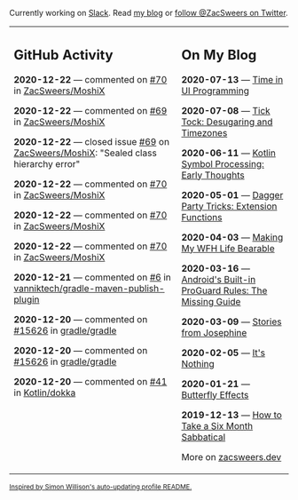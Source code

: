 Currently working on [Slack](https://slack.com/). Read [my blog](https://zacsweers.dev/) or [follow @ZacSweers on Twitter](https://twitter.com/ZacSweers).

<table><tr><td valign="top" width="60%">

## GitHub Activity
<!-- githubActivity starts -->
**2020-12-22** — commented on [#70](https://github.com/ZacSweers/MoshiX/issues/70#issuecomment-749730097) in [ZacSweers/MoshiX](https://api.github.com/repos/ZacSweers/MoshiX)

**2020-12-22** — commented on [#69](https://github.com/ZacSweers/MoshiX/issues/69#issuecomment-749729136) in [ZacSweers/MoshiX](https://api.github.com/repos/ZacSweers/MoshiX)

**2020-12-22** — closed issue [#69](https://api.github.com/repos/ZacSweers/MoshiX/issues/69) on [ZacSweers/MoshiX](https://api.github.com/repos/ZacSweers/MoshiX): "Sealed class hierarchy error"

**2020-12-22** — commented on [#70](https://github.com/ZacSweers/MoshiX/issues/70#issuecomment-749727746) in [ZacSweers/MoshiX](https://api.github.com/repos/ZacSweers/MoshiX)

**2020-12-22** — commented on [#70](https://github.com/ZacSweers/MoshiX/issues/70#issuecomment-749726062) in [ZacSweers/MoshiX](https://api.github.com/repos/ZacSweers/MoshiX)

**2020-12-22** — commented on [#70](https://github.com/ZacSweers/MoshiX/issues/70#issuecomment-749723902) in [ZacSweers/MoshiX](https://api.github.com/repos/ZacSweers/MoshiX)

**2020-12-21** — commented on [#6](https://github.com/vanniktech/gradle-maven-publish-plugin/issues/6#issuecomment-749212047) in [vanniktech/gradle-maven-publish-plugin](https://api.github.com/repos/vanniktech/gradle-maven-publish-plugin)

**2020-12-20** — commented on [#15626](https://github.com/gradle/gradle/issues/15626#issuecomment-748710302) in [gradle/gradle](https://api.github.com/repos/gradle/gradle)

**2020-12-20** — commented on [#15626](https://github.com/gradle/gradle/issues/15626#issuecomment-748710082) in [gradle/gradle](https://api.github.com/repos/gradle/gradle)

**2020-12-20** — commented on [#41](https://github.com/Kotlin/dokka/issues/41#issuecomment-748689331) in [Kotlin/dokka](https://api.github.com/repos/Kotlin/dokka)
<!-- githubActivity ends -->
</td><td valign="top" width="40%">

## On My Blog
<!-- blog starts -->
**2020-07-13** — [Time in UI Programming](https://www.zacsweers.dev/time-in-ui/)

**2020-07-08** — [Tick Tock: Desugaring and Timezones](https://www.zacsweers.dev/ticktock-desugaring-timezones/)

**2020-06-11** — [Kotlin Symbol Processing: Early Thoughts](https://www.zacsweers.dev/kotlin-symbol-processor-early-thoughts/)

**2020-05-01** — [Dagger Party Tricks: Extension Functions](https://www.zacsweers.dev/dagger-party-tricks-extension-functions/)

**2020-04-03** — [Making My WFH Life Bearable](https://www.zacsweers.dev/making-wfh-life-bearable/)

**2020-03-16** — [Android's Built-in ProGuard Rules: The Missing Guide](https://www.zacsweers.dev/android-proguard-rules/)

**2020-03-09** — [Stories from Josephine](https://www.zacsweers.dev/stories-from-josephine/)

**2020-02-05** — [It's Nothing](https://www.zacsweers.dev/its-nothing/)

**2020-01-21** — [Butterfly Effects](https://www.zacsweers.dev/butterfly-effects/)

**2019-12-13** — [How to Take a Six Month Sabbatical](https://www.zacsweers.dev/how-to-take-a-six-month-sabbatical/)
<!-- blog ends -->
More on [zacsweers.dev](https://zacsweers.dev/)
</td></tr></table>

<sub><a href="https://simonwillison.net/2020/Jul/10/self-updating-profile-readme/">Inspired by Simon Willison's auto-updating profile README.</a></sub>
